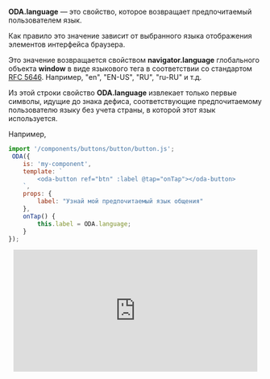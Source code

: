 **ODA.language** — это свойство, которое возвращает предпочитаемый пользователем язык.

Как правило это значение зависит от выбранного языка отображения элементов интерфейса браузера.

Это значение возвращается свойством **navigator.language** глобального объекта **window** в виде языкового тега в соответствии со стандартом [RFC 5646](https://tools.ietf.org/html/rfc5646). Например, "en", "EN-US", "RU", "ru-RU" и т.д.

Из этой строки свойство **ODA.language** извлекает только первые символы, идущие до знака дефиса, соответствующие предпочитаемому пользователю языку без учета страны, в которой этот язык используется.

Например,

```javascript run_line_edit_loadoda_[my-component.js]
import '/components/buttons/button/button.js';
 ODA({
    is: 'my-component',
    template: `
        <oda-button ref="btn" :label @tap="onTap"></oda-button>
    `,
    props: {
        label: "Узнай мой предпочитаемый язык общения"
    },
    onTap() {
        this.label = ODA.language;
    }
});
```

<div style="position:relative;padding-bottom:48%; margin:10px">
    <iframe src="https://www.youtube.com/embed/JdWwWWeXwAY?start=0" frameborder="0" allow="accelerometer; autoplay; encrypted-media; gyroscope; picture-in-picture" allowfullscreen
    	style="position:absolute;width:100%;height:100%;"></iframe>
</div>
